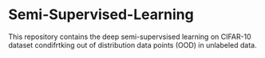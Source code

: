 # Semi-Supervised-Learning
This repository contains the deep semi-supervsised learning on CIFAR-10 dataset condifrtking out of distribution data points (OOD)
in unlabeled data.